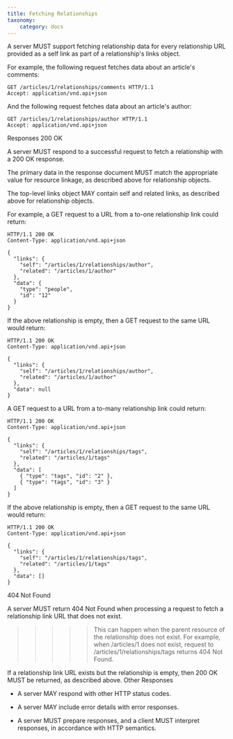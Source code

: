 ```yaml
---
title: Fetching Relationships
taxonomy:
    category: docs
---
```


A server MUST support fetching relationship data for every relationship URL provided as a self link as part of a relationship's links object.

For example, the following request fetches data about an article's comments:

```
GET /articles/1/relationships/comments HTTP/1.1
Accept: application/vnd.api+json
```

And the following request fetches data about an article's author:

```
GET /articles/1/relationships/author HTTP/1.1
Accept: application/vnd.api+json
```

Responses
200 OK

A server MUST respond to a successful request to fetch a relationship with a 200 OK response.

The primary data in the response document MUST match the appropriate value for resource linkage, as described above for relationship objects.

The top-level links object MAY contain self and related links, as described above for relationship objects.

For example, a GET request to a URL from a to-one relationship link could return:

```
HTTP/1.1 200 OK
Content-Type: application/vnd.api+json

{
  "links": {
    "self": "/articles/1/relationships/author",
    "related": "/articles/1/author"
  },
  "data": {
    "type": "people",
    "id": "12"
  }
}
```

If the above relationship is empty, then a GET request to the same URL would return:

```
HTTP/1.1 200 OK
Content-Type: application/vnd.api+json

{
  "links": {
    "self": "/articles/1/relationships/author",
    "related": "/articles/1/author"
  },
  "data": null
}
```

A GET request to a URL from a to-many relationship link could return:

```
HTTP/1.1 200 OK
Content-Type: application/vnd.api+json

{
  "links": {
    "self": "/articles/1/relationships/tags",
    "related": "/articles/1/tags"
  },
  "data": [
    { "type": "tags", "id": "2" },
    { "type": "tags", "id": "3" }
  ]
}
```

If the above relationship is empty, then a GET request to the same URL would return:

```
HTTP/1.1 200 OK
Content-Type: application/vnd.api+json

{
  "links": {
    "self": "/articles/1/relationships/tags",
    "related": "/articles/1/tags"
  },
  "data": []
}
```

404 Not Found

A server MUST return 404 Not Found when processing a request to fetch a relationship link URL that does not exist.

>>>>> This can happen when the parent resource of the relationship does not exist. For example, when /articles/1 does not exist, request to /articles/1/relationships/tags returns 404 Not Found.

If a relationship link URL exists but the relationship is empty, then 200 OK MUST be returned, as described above.
Other Responses

+ A server MAY respond with other HTTP status codes.

+ A server MAY include error details with error responses.

+ A server MUST prepare responses, and a client MUST interpret responses, in accordance with HTTP semantics.
